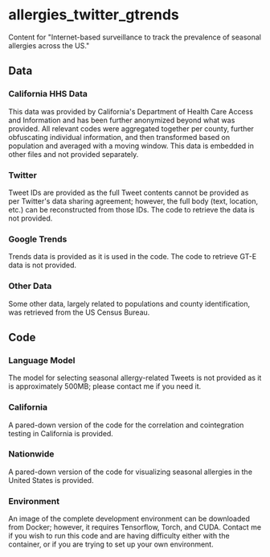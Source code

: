 # allergies_twitter_gtrends
Content for "Internet-based surveillance to track the prevalence of seasonal allergies across the US."

## Data
### California HHS Data
This data was provided by California's Department of Health Care Access and Information and has been further anonymized beyond what was provided. All relevant codes were aggregated together per county, further obfuscating individual information, and then transformed based on population and averaged with a moving window. This data is embedded in other files and not provided separately.

### Twitter
Tweet IDs are provided as the full Tweet contents cannot be provided as per Twitter's data sharing agreement; however, the full body (text, location, etc.) can be reconstructed from those IDs. The code to retrieve the data is not provided.

### Google Trends
Trends data is provided as it is used in the code. The code to retrieve GT-E data is not provided.

### Other Data
Some other data, largely related to populations and county identification, was retrieved from the US Census Bureau.

## Code
### Language Model
The model for selecting seasonal allergy-related Tweets is not provided as it is approximately 500MB; please contact me if you need it.

### California
A pared-down version of the code for the correlation and cointegration testing in California is provided.

### Nationwide
A pared-down version of the code for visualizing seasonal allergies in the United States is provided.

### Environment
An image of the complete development environment can be downloaded from Docker; however, it requires Tensorflow, Torch, and CUDA. Contact me if you wish to run this code and are having difficulty either with the container, or if you are trying to set up your own environment.
